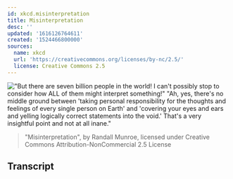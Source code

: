 ```yaml
---
id: xkcd.misinterpretation
title: Misinterpretation
desc: ''
updated: '1616126764611'
created: '1524466800000'
sources:
  name: xkcd
  url: 'https://creativecommons.org/licenses/by-nc/2.5/'
  license: Creative Commons 2.5
---
```

!["But there are seven billion people in the world! I can't possibly stop to consider how ALL of them might interpret something!" "Ah, yes, there's no middle ground between 'taking personal responsibility for the thoughts and feelings of every single person on Earth' and 'covering your eyes and ears and yelling logically correct statements into the void.' That's a very insightful point and not at all inane."](https://imgs.xkcd.com/comics/misinterpretation.png)
> "Misinterpretation", by Randall Munroe, licensed under Creative Commons Attribution-NonCommercial 2.5 License

## Transcript
